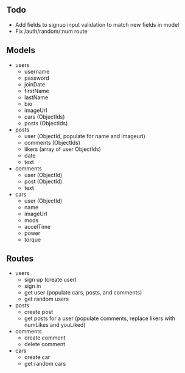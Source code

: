 ## Todo
- Add fields to signup input validation to match new fields in model
- Fix /auth/random/:num route

## Models
- users
    - username
    - password
    - joinDate
    - firstName
    - lastName
    - bio
    - imageUrl
    - cars (ObjectIds)
    - posts (ObjectIds)
- posts
    - user (ObjectId, populate for name and imageurl)
    - comments (ObjectIds)
    - likers (array of user ObjectIds)
    - date
    - text
- comments
    - user (ObjectId)
    - post (ObjectId)
    - text
- cars
    - user (ObjectId)
    - name
    - imageUrl
    - mods
    - accelTime
    - power
    - torque

## Routes
- users
    - sign up (create user)
    - sign in
    - get user (populate cars, posts, and comments)
    - get random users
- posts
    - create post
    - get posts for a user (populate comments, replace likers with numLikes and youLiked)
- comments
    - create comment
    - delete comment
- cars
    - create car
    - get random cars